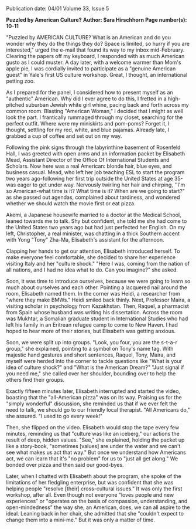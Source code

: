 Publication date: 04/01
Volume 33, Issue 5

**Puzzled by American Culture?**
**Author: Sara Hirschhorn**
**Page number(s): 10-11**

"Puzzled by AMERICAN CULTURE? What is an American and do you wonder why they do the things they do? Space is limited, so hurry if you are interested," urged the e-mail that found its way to my inbox mid-February. Clearing the papers off my keyboard, I responded with as much American gusto as I could muster. A day later, with a welcome warmer than Mom's apple pie, I was cordially invited to participate as a "genuine American guest" in Yale's first US culture workshop. Great, I thought, an international petting zoo.


As I prepared for the panel, I considered how to present myself as an "authentic" American. Why did I ever agree to do this, I fretted in a high-pitched suburban Jewish white girl whine, pacing back and forth across my common room. Blasting "American Woman," I decided that I might as well look the part. I frantically rummaged through my closet, searching for the perfect outfit. Where were my miniskirts and pom-poms? Forget it, I thought, settling for my red, white, and blue pajamas. Already late, I grabbed a cup of coffee and set out on my way.


Following the pink signs through the labyrinthine basement of Rosenfeld Hall, I was greeted with open arms and an information packet by Elisabeth Mead, Assistant Director of the Office Of International Students and Scholars. Now here was a real American: blonde hair, blue eyes, and business casual. Mead, who left her job teaching ESL to start the program two years ago-following her first trip outside the United States at age 35-was eager to get under way. Nervously twirling her hair and chirping, ''I'm so American-what time is it? What time is it? When are we going to start?" as she passed out agendas, complained about tardiness, and wondered whether we should watch the movie first or eat pizza.


Akemi, a Japanese housewife married to a doctor at the Medical School, leaned towards me to talk. Shy but confident, she told me she had come to the United States two years ago but had just perfected her English. On my left, Christopher, a real minister, was chatting in a thick Southern accent with Yong "Tony" Zha-Ma, Elisabeth's assistant for the afternoon.


Clapping her hands to get our attention, Elisabeth introduced herself. To make everyone feel comfortable, she decided to share her experience visiting Italy and her "culture shock." "Here I was, coming from the nation of all nations, and I had no idea what to do. Can you imagine?" she asked.


Soon, it was time to introduce ourselves, because we were going to learn so much about ourselves and each other. Pointing a lacquered nail around the room, Elisabeth named them. In the corner was Heidi, a researcher from "where they make BMWs." Heidi smiled back thinly. Next, Professor Maira, a visiting scholar in psychology from Kazakhstan. Then, Raquel, a pharmacist from Spain whose husband was writing his dissertation. Across the room was Mukhtar, a Somalian graduate student in International Studies who had left his family in an Eritrean refugee camp to come to New Haven. I had hoped to hear more of their stories, but Elisabeth was getting anxious.


Soon, we were split up into groups. "Look, you four, you are the s-t-a-r group," she explained, pointing to a symbol on Tony's name tag. With majestic hand gestures and short sentences, Raquel, Tony, Maira, and myself were herded into the corner to tackle questions like "What is your idea of culture shock?" and "What is the American Dream?" "Just signal if you need me," she called over her shoulder, bounding over to help the others find their groups.


Exactly fifteen minutes later, Elisabeth interrupted and started the video, boasting that the "all-American pizza" was on its way. Praising us for the "simply wonderful" discussion, she reminded us that if we ever felt the need to talk, we should go to our friendly local therapist. "All Americans do," she assured. "I used to go every week!"


Then, she flipped on the video. Elisabeth would stop the tape every few minutes, reminding us that "culture was like an iceberg," our actions the result of deep, hidden values. "See," she explained, holding the packet up like a story-book, "sometimes [values] are under the water and we can't see what makes us act that way." But once we understand how Americans act, we can learn that it's "no problem" for us to "just all get along." We bonded over pizza and then said our good-byes.


Later, when I chatted with Elisabeth about the program, she spoke of the limitations of her fledgling enterprise, but was confident that she was helping people "resolve [their] cross-cultural issues." It was only the first workshop, after all. Even though not everyone "loves people and new experiences" or "operates on the basis of compassion, understanding, and open-mindedness" the way she, an American, does, we can all aspire to the ideal. Leaning back in her chair, she admitted that she "couldn't expect to change them into a mini-me." But it was only a matter of time.